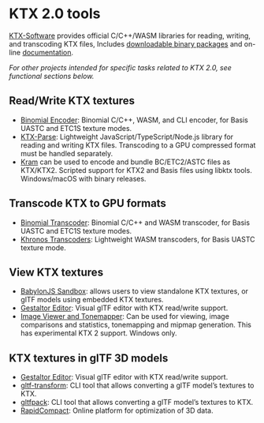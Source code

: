 # KTX 2.0 tools

[KTX-Software](https://github.com/KhronosGroup/KTX-Software/) provides official C/C++/WASM libraries for reading, writing, and transcoding KTX files, Includes [downloadable binary packages](https://github.com/KhronosGroup/KTX-Software/releases) and on-line [documentation](https://github.khronos.org/KTX-Software/).

*For other projects intended for specific tasks related to KTX 2.0, see functional sections below.*

## Read/Write KTX textures

- [Binomial Encoder](https://github.com/BinomialLLC/basis_universal): Binomial C/C++, WASM, and CLI encoder, for Basis UASTC and ETC1S texture modes.
- [KTX-Parse](https://github.com/donmccurdy/KTX-Parse): Lightweight JavaScript/TypeScript/Node.js library for reading and writing KTX files. Transcoding to a GPU compressed format must be handled separately.
- [Kram](https://github.com/alecazam/kram) can be used to encode and bundle BC/ETC2/ASTC files as KTX/KTX2. Scripted support for KTX2 and Basis files using libktx tools. Windows/macOS with binary releases.

## Transcode KTX to GPU formats

- [Binomial Transcoder](https://github.com/BinomialLLC/basis_universal): Binomial C/C++ and WASM transcoder, for Basis UASTC and ETC1S texture modes.
- [Khronos Transcoders](https://github.com/KhronosGroup/Basis-Universal-Transcoders): Lightweight WASM transcoders, for Basis UASTC texture mode.

## View KTX textures

- [BabylonJS Sandbox](https://sandbox.babylonjs.com/): allows users to view standalone KTX textures, or glTF models using embedded KTX textures.
- [Gestaltor Editor](https://gestaltor.io/): Visual glTF editor with KTX read/write support.
- [Image Viewer and Tonemapper](https://github.com/kopaka1822/ImageViewer): Can be used for viewing, image comparisons and statistics, tonemapping and mipmap generation. This has experimental KTX 2 support. Windows only.

## KTX textures in glTF 3D models

- [Gestaltor Editor](https://gestaltor.io/): Visual glTF editor with KTX read/write support.
- [gltf-transform](https://gltf-transform.donmccurdy.com/cli.html): CLI tool that allows converting a glTF model’s textures to KTX.
- [gltfpack](https://github.com/zeux/meshoptimizer/tree/master/gltf): CLI tool that allows converting a glTF model’s textures to KTX.
- [RapidCompact](https://rapidcompact.com/): Online platform for optimization of 3D data.
